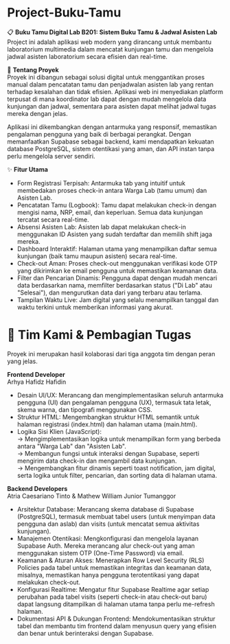 # Project-Buku-Tamu

📋 **Buku Tamu Digital Lab B201: Sistem Buku Tamu & Jadwal Asisten Lab**
<br>Project ini adalah aplikasi web modern yang dirancang untuk membantu laboratorium multimedia dalam mencatat kunjungan tamu dan mengelola jadwal asisten laboratorium secara efisien dan real-time.

📜 **Tentang Proyek**
<br>Proyek ini dibangun sebagai solusi digital untuk menggantikan proses manual dalam pencatatan tamu dan penjadwalan asisten lab yang rentan terhadap kesalahan dan tidak efisien. Aplikasi web ini menyediakan platform terpusat di mana koordinator lab dapat dengan mudah mengelola data kunjungan dan jadwal, sementara para asisten dapat melihat jadwal tugas mereka dengan jelas.

Aplikasi ini dikembangkan dengan antarmuka yang responsif, memastikan pengalaman pengguna yang baik di berbagai perangkat. Dengan memanfaatkan Supabase sebagai backend, kami mendapatkan kekuatan database PostgreSQL, sistem otentikasi yang aman, dan API instan tanpa perlu mengelola server sendiri.

✨ **Fitur Utama**
- Form Registrasi Terpisah: Antarmuka tab yang intuitif untuk membedakan proses check-in antara Warga Lab (tamu umum) dan Asisten Lab. 
- Pencatatan Tamu (Logbook): Tamu dapat melakukan check-in dengan mengisi nama, NRP, email, dan keperluan. Semua data kunjungan tercatat secara real-time. 
- Absensi Asisten Lab: Asisten lab dapat melakukan check-in menggunakan ID Asisten yang sudah terdaftar dan memilih shift jaga mereka. 
- Dashboard Interaktif: Halaman utama yang menampilkan daftar semua kunjungan (baik tamu maupun asisten) secara real-time.
- Check-out Aman: Proses check-out menggunakan verifikasi kode OTP yang dikirimkan ke email pengguna untuk memastikan keamanan data. 
- Filter dan Pencarian Dinamis: Pengguna dapat dengan mudah mencari data berdasarkan nama, memfilter berdasarkan status ("Di Lab" atau "Selesai"), dan mengurutkan data dari yang terbaru atau terlama. 
- Tampilan Waktu Live: Jam digital yang selalu menampilkan tanggal dan waktu terkini untuk memberikan informasi yang akurat. 


# 👥 Tim Kami & Pembagian Tugas
Proyek ini merupakan hasil kolaborasi dari tiga anggota tim dengan peran yang jelas.

**Frontend Developer**
<br>Arhya Hafidz Hafidin
- Desain UI/UX: Merancang dan mengimplementasikan seluruh antarmuka pengguna (UI) dan pengalaman pengguna (UX), termasuk tata letak, skema warna, dan tipografi menggunakan CSS. 
- Struktur HTML: Mengembangkan struktur HTML semantik untuk halaman registrasi (index.html) dan halaman utama (main.html). 
- Logika Sisi Klien (JavaScript):
  <br>-> Mengimplementasikan logika untuk menampilkan form yang berbeda antara "Warga Lab" dan "Asisten Lab". 
  <br>-> Membangun fungsi untuk interaksi dengan Supabase, seperti mengirim data check-in dan mengambil data kunjungan. 
  <br>-> Mengembangkan fitur dinamis seperti toast notification, jam digital, serta logika untuk filter, pencarian, dan sorting data di halaman utama. 


**Backend Developers**
<br>Atria Caesariano Tinto & Mathew William Junior Tumanggor
- Arsitektur Database: Merancang skema database di Supabase (PostgreSQL), termasuk membuat tabel users (untuk menyimpan data pengguna dan aslab) dan visits (untuk mencatat semua aktivitas kunjungan).
- Manajemen Otentikasi: Mengkonfigurasi dan mengelola layanan Supabase Auth. Mereka merancang alur check-out yang aman menggunakan sistem OTP (One-Time Password) via email.
- Keamanan & Aturan Akses: Menerapkan Row Level Security (RLS) Policies pada tabel untuk memastikan integritas dan keamanan data, misalnya, memastikan hanya pengguna terotentikasi yang dapat melakukan check-out.
- Konfigurasi Realtime: Mengatur fitur Supabase Realtime agar setiap perubahan pada tabel visits (seperti check-in atau check-out baru) dapat langsung ditampilkan di halaman utama tanpa perlu me-refresh halaman.
- Dokumentasi API & Dukungan Frontend: Mendokumentasikan struktur tabel dan membantu tim frontend dalam menyusun query yang efisien dan benar untuk berinteraksi dengan Supabase.
